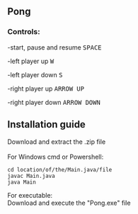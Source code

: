 ## Pong
### Controls:

-start, pause and resume <kbd>SPACE</kbd>

-left player up <kbd>W</kbd>

-left player down <kbd>S</kbd>
 
-right player up <kbd>ARROW UP</kbd>

-right player down <kbd>ARROW DOWN</kbd>

## Installation guide
Download and extract the .zip file <br> <br>
For Windows cmd or Powershell:
```
cd location/of/the/Main.java/file
javac Main.java
java Main
```
For executable: <br>
Download and execute the "Pong.exe" file
